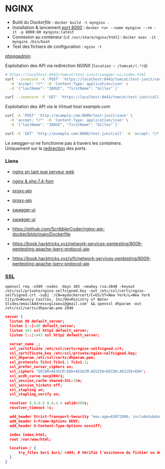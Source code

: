 # NGINX

- Build du *Dockerfile* : `docker build -t mynginx .`
- Installation & lancement [port 8000](localhost:8000) : `docker run --name mynginx --rm -it -p 8000:80 mynginx:latest`
- Connexion au conteneur (`cd /usr/share/nginx/html`) : `docker exec -it mynginx /bin/bash`
- Test des fichiers de configuration : `nginx -t`

[phppgadmin](http://localhost:8000/phppgadmin/)

Exploitation des API via redirection *NGINX* (`location ~ /tomcat/(.*)$`)

```bash
# https://localhost:8443/tomcat/test-junit/swagger-ui/index.html
curl --insecure -X 'POST' 'https://localhost:8443/tomcat/test-junit/save' \
  -H 'accept: */*' -H 'Content-Type: application/json' \
  -d '{"lastName": "ZAOUI", "firstName": "Gilles" }'

curl --insecure -X 'GET' 'https://localhost:8443/tomcat/test-junit/all' -H 'accept: */*'
```

Exploitation des API via le *Virtual host* *example.com*

```bash
curl -X 'POST' 'http://example.com:8000/test-junit/save' \
  -H 'accept: */*' -H 'Content-Type: application/json' \
  -d '{"lastName": "ZAOUI", "firstName": "Gilles" }'

curl -X 'GET' 'http://example.com:8000/test-junit/all' -H 'accept: */*'
```

Le *swagger-ui* ne fonctionne pas à travers les *containers*.<br>
Uniquement sur la [redirection](http://localhost:8080/test-junit/swagger-ui/index.html) des ports.


### Liens

- [nginx en tant que serveur web](https://www.it-connect.fr/debian-comment-installer-nginx-en-tant-que-serveur-web/)
- [nginx & php:7.4-fpm](https://gist.github.com/DanRibbens/f99147436b6f3ed270cd27a30519effc)
- [proxy-ajp](https://forum.hackthebox.com/t/server-side-attacks-module-nginx-reverse-proxy-ajp/309581)
- [proxy-ajp](https://www.ruby-forum.com/t/ajp-from-apache-to-nginx/220915/3)
- [swagger-ui](http://localhost:8080/test-junit/swagger-ui/index.html)
- [swagger-ui](http://localhost:8000/test-junit/swagger-ui/index.html)

- https://github.com/ScribblerCoder/nginx-ajp-docker/blob/main/Dockerfile

- https://book.hacktricks.xyz/network-services-pentesting/8009-pentesting-apache-jserv-protocol-ajp
- https://book.hacktricks.xyz/v/fr/network-services-pentesting/8009-pentesting-apache-jserv-protocol-ajp



### [SSL](https://www.digitalocean.com/community/tutorials/how-to-create-a-self-signed-ssl-certificate-for-nginx-in-ubuntu-16-04)


`openssl req -x509 -nodes -days 365 -newkey rsa:2048 -keyout /etc/ssl/private/nginx-selfsigned.key -out /etc/ssl/certs/nginx-selfsigned.crt -subj '/CN=mydockercert/C=US/ST=New York/L=New York City/O=Bouncy Castles, Inc/OU=Ministry of Water Slides/emailAddress=gizaoui@gmail.com' && openssl dhparam -out /etc/ssl/certs/dhparam.pem 2048`


```json
server {
  listen 80 default_server;
  listen [::]:80 default_server;
  listen 443 ssl http2 default_server;
  listen [::]:443 ssl http2 default_server;

  server_name _;
  ssl_certificate /etc/ssl/certs/nginx-selfsigned.crt;
  ssl_certificate_key /etc/ssl/private/nginx-selfsigned.key;
  ssl_dhparam /etc/ssl/certs/dhparam.pem;
  ssl_protocols TLSv1 TLSv1.1 TLSv1.2;
  ssl_prefer_server_ciphers on;
  ssl_ciphers "EECDH+AESGCM:EDH+AESGCM:AES256+EECDH:AES256+EDH";
  ssl_ecdh_curve secp384r1;
  ssl_session_cache shared:SSL:10m;
  ssl_session_tickets off;
  ssl_stapling on;
  ssl_stapling_verify on;

  resolver 8.8.8.8 8.8.4.4 valid=300s;
  resolver_timeout 5s;

  add_header Strict-Transport-Security "max-age=63072000; includeSubdomains";
  add_header X-Frame-Options DENY;
  add_header X-Content-Type-Options nosniff;

  index index.html;
  root /var/www/html;

  location / {
      try_files $uri $uri/ =404; # Vérifie l'existence du fichier ou du dossier (définie par "$uri/")
  }
}
```


